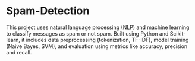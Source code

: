 # Spam-Detection
This project uses natural language processing (NLP) and machine learning to classify messages as spam or not spam. Built using Python and Scikit-learn, it includes data preprocessing (tokenization, TF-IDF), model training (Naive Bayes, SVM), and evaluation using metrics like accuracy, precision and recall.
